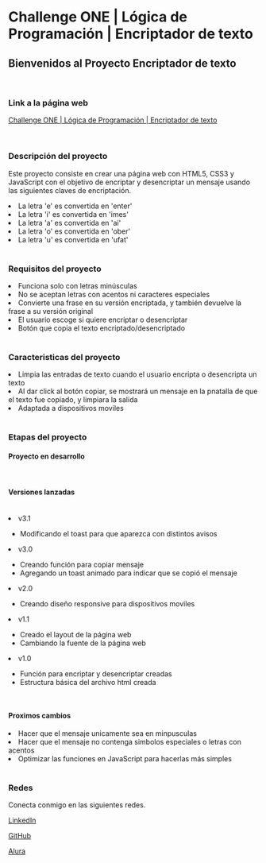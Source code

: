 # Challenge ONE | Lógica de Programación | Encriptador de texto

## Bienvenidos al Proyecto Encriptador de texto

<br>

### Link a la página web

<a href="https://efrainvilleda.github.io/challenge-encriptador/">Challenge ONE | Lógica de Programación | Encriptador de texto</a>

<br>

### Descripción del proyecto

Este proyecto consiste en crear una página web con HTML5, CSS3 y JavaScript con el objetivo de encriptar y desencriptar un mensaje usando las siguientes claves de encriptación.

<li>La letra 'e' es convertida en 'enter'</li>
<li>La letra 'i' es convertida en 'imes'</li>
<li>La letra 'a' es convertida en 'ai'</li>
<li>La letra 'o' es convertida en 'ober'</li>
<li>La letra 'u' es convertida en 'ufat'</li>

<br>

### Requisitos del proyecto

<li>Funciona solo con letras minúsculas</li>
<li>No se aceptan letras con acentos ni caracteres especiales</li>
<li>Convierte una frase en su versión encriptada, y también devuelve la frase a su versión original</li>
<li>El usuario escoge si quiere encriptar o desencriptar</li>
<li>Botón que copia el texto encriptado/desencriptado</li>

<br>

### Caracteristicas del proyecto

<li>Limpia las entradas de texto cuando el usuario encripta o desencripta un texto</li>
<li>Al dar click al botón copiar, se mostrará un mensaje en la pnatalla de que el texto fue copiado, y limpiara la salida</li>
<li>Adaptada a dispositivos moviles</li>

<br>

### Etapas del proyecto

#### Proyecto en desarrollo

<br>

#### Versiones lanzadas

<br>

<li>v3.1</li>
<ul>
    <li>Modificando el toast para que aparezca con distintos avisos</li> 
</ul>
<li>v3.0</li>
<ul>
    <li>Creando función para copiar mensaje</li>
    <li>Agregando un toast animado para indicar que se copió el mensaje</li> 
</ul>
<li>v2.0</li>
<ul>
    <li>Creando diseño responsive para dispositivos moviles</li> 
</ul>
<li>v1.1</li>
<ul>
    <li>Creado el layout de la página web</li> 
    <li>Cambiando la fuente de la página web</li>
</ul>
<li>v1.0</li>
<ul>
    <li>Función para encriptar y desencriptar creadas</li> 
    <li>Estructura básica del archivo html creada</li>
</ul>

<br>

#### Proximos cambios

<li>Hacer que el mensaje unicamente sea en minpusculas</li>
<li>Hacer que el mensaje no contenga simbolos especiales o letras con acentos</li>
<li>Optimizar las funciones en JavaScript para hacerlas más simples</li>

<br>

### Redes

Conecta conmigo en las siguientes redes.
<p><a class="enlace" href="https://www.linkedin.com/in/efrain-villeda-ibarra/">LinkedIn</a></p>
<p><a class="enlace" href="https://github.com/efrainvilleda">GitHub</a></p>
<p><a class="enlace" href="https://app.aluracursos.com/user/efrain-villeda29">Alura</a></p>